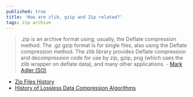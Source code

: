 ```yaml
---
published: true
title: 'How are zlib, gzip and Zip related?'
tags: zip archive
---
```

> .zip is an archive format using, usually, the Deflate compression method. The .gz gzip format is for single files, also using the Deflate compression method. The zlib library provides Deflate compression and decompression code for use by zip, gzip, png (which uses the zlib wrapper on deflate data), and many other applications. - [Mark Adler (SO)](https://stackoverflow.com/a/20765054/51386)

- [Zip Files History](https://www.hanshq.net/zip.html)
- [History of Lossless Data Compression Algorithms](https://news.ycombinator.com/item?id=31922396)